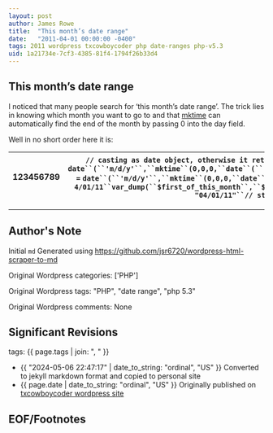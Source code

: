 ```yaml
---
layout: post
author: James Rowe
title:  "This month’s date range"
date:   "2011-04-01 00:00:00 -0400"
tags: 2011 wordpress txcowboycoder php date-ranges php-v5.3
uid: 1a21734e-7cf3-4385-81f4-1794f26b33d4
---
```



## This month’s date range


I noticed that many people search for ‘this month’s date range’. The trick lies in knowing which month you want to go to and that [mktime](http://us.php.net/mktime) can automatically find the end of the month by passing 0 into the day field.


Well in no short order here it is:




| 123456789 | `// casting as date object, otherwise it returns a unix timestamp``$first_of_this_month` `=` `date``(``'m/d/y'``,``mktime``(0,0,0,``date``(``'m'``),1,``date``(``'y'``)));``$end_of_this_month` `=` `date``(``'m/d/y'``,``mktime``(0,0,0,``date``(``'m'``)+1,0,``date``(``'y'``)));` `// if run on 4/01/11``var_dump(``$first_of_this_month``,``$end_of_this_month``);``// outputs``// string(8) "04/01/11"``// string(8) "04/30/11"` |
| --- | --- |




---

## Author's Note

Initial `md` Generated using <https://github.com/jsr6720/wordpress-html-scraper-to-md>

Original Wordpress categories: ['PHP']

Original Wordpress tags: "PHP", "date range", "php 5.3"

Original Wordpress comments: None

## Significant Revisions

tags: {{ page.tags | join: ", " }} <!-- todo move this somewhere -->

- {{ "2024-05-06 22:47:17" | date_to_string: "ordinal", "US" }} Converted to jekyll markdown format and copied to personal site
- {{ page.date | date_to_string: "ordinal", "US" }} Originally published on [txcowboycoder wordpress site](https://txcowboycoder.wordpress.com/2011/04/01/this-months-date-range/)

## EOF/Footnotes

